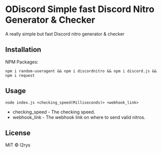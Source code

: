 


# ODiscord Simple fast Discord Nitro Generator & Checker
A really simple but fast Discord nitro generator & checker

## Installation
NPM Packages:

    npm i random-useragent && npm i discordnitro && npm i discord.js && npm i request

## Usage

    node index.js <checking_speed(Milliseconds)> <webhook_link>

 - checking_speed - The checking speed.
 - webhook_link - The webhook link on where to send valid nitros.

## License
MIT © I2rys
